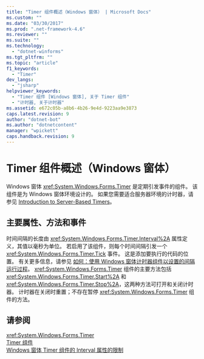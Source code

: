 ```yaml
---
title: "Timer 组件概述（Windows 窗体） | Microsoft Docs"
ms.custom: ""
ms.date: "03/30/2017"
ms.prod: ".net-framework-4.6"
ms.reviewer: ""
ms.suite: ""
ms.technology: 
  - "dotnet-winforms"
ms.tgt_pltfrm: ""
ms.topic: "article"
f1_keywords: 
  - "Timer"
dev_langs: 
  - "jsharp"
helpviewer_keywords: 
  - "Timer 组件 [Windows 窗体], 关于 Timer 组件"
  - "计时器, 关于计时器"
ms.assetid: e672c05b-a8b6-4b26-9e4d-9223aa9e3873
caps.latest.revision: 9
author: "dotnet-bot"
ms.author: "dotnetcontent"
manager: "wpickett"
caps.handback.revision: 9
---
```

# Timer 组件概述（Windows 窗体）
Windows 窗体 <xref:System.Windows.Forms.Timer> 是定期引发事件的组件。  该组件是为 Windows 窗体环境设计的。  如果您需要适合服务器环境的计时器，请参见 [Introduction to Server\-Based Timers](http://msdn.microsoft.com/zh-cn/adc0bc0a-a519-4812-bafc-fb9d1a5801fc)。  
  
## 主要属性、方法和事件  
 时间间隔的长度由 <xref:System.Windows.Forms.Timer.Interval%2A> 属性定义，其值以毫秒为单位。  若启用了该组件，则每个时间间隔引发一个 <xref:System.Windows.Forms.Timer.Tick> 事件。  这是添加要执行的代码的位置。  有关更多信息，请参见 [如何：使用 Windows 窗体计时器组件以设置的间隔运行过程](../../../../docs/framework/winforms/controls/run-procedures-at-set-intervals-with-wf-timer-component.md)。  <xref:System.Windows.Forms.Timer> 组件的主要方法包括 <xref:System.Windows.Forms.Timer.Start%2A> 和 <xref:System.Windows.Forms.Timer.Stop%2A>，这两种方法可打开和关闭计时器。  计时器在关闭时重置；不存在暂停 <xref:System.Windows.Forms.Timer> 组件的方法。  
  
## 请参阅  
 <xref:System.Windows.Forms.Timer>   
 [Timer 组件](../../../../docs/framework/winforms/controls/timer-component-windows-forms.md)   
 [Windows 窗体 Timer 组件的 Interval 属性的限制](../../../../docs/framework/winforms/controls/limitations-of-the-timer-component-interval-property.md)